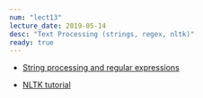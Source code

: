 ```yaml
---
num: "lect13"
lecture_date: 2019-05-14
desc: "Text Processing (strings, regex, nltk)"
ready: true
---
```


* [String processing and regular expressions](https://int15.lsit.ucsb.edu/hub/user-redirect/git-pull?repo=https://github.com/ucsb-int15/s19-assignments&subPath=demo/lec13-strings-regex.ipynb)

* [NLTK tutorial](https://int15.lsit.ucsb.edu/hub/user-redirect/git-pull?repo=https://github.com/ucsb-int15/s19-assignments&subPath=demo/lec13-nltk-tutorial.ipynb)
